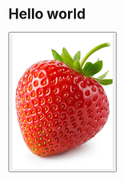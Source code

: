 
<html>
    <body>
    <h1>Hello world</h1>
    <button><img src="https://raw.githubusercontent.com/k-swlou/testtest/refs/heads/main/4wwQNKxhra9z9oUaPfwkP3.jpg" width="200" height="270" ></button><br>
    
</body>
</html>

